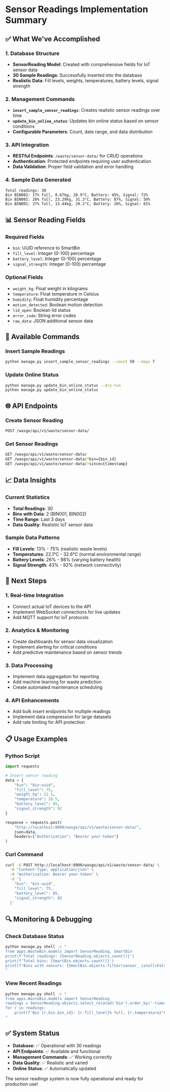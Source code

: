 # Sensor Readings Implementation Summary

## ✅ What We've Accomplished

### 1. **Database Structure**
- **SensorReading Model**: Created with comprehensive fields for IoT sensor data
- **30 Sample Readings**: Successfully inserted into the database
- **Realistic Data**: Fill levels, weights, temperatures, battery levels, signal strength

### 2. **Management Commands**
- **`insert_sample_sensor_readings`**: Creates realistic sensor readings over time
- **`update_bin_online_status`**: Updates bin online status based on sensor conditions
- **Configurable Parameters**: Count, date range, and data distribution

### 3. **API Integration**
- **RESTful Endpoints**: `/waste/sensor-data/` for CRUD operations
- **Authentication**: Protected endpoints requiring user authentication
- **Data Validation**: Proper field validation and error handling

### 4. **Sample Data Generated**
```
Total readings: 30
Bin BIN002: 17% full, 8.67kg, 28.9°C, Battery: 45%, Signal: 72%
Bin BIN001: 28% full, 23.29kg, 31.3°C, Battery: 87%, Signal: 59%
Bin BIN001: 37% full, 15.44kg, 29.2°C, Battery: 26%, Signal: 61%
```

## 📊 Sensor Reading Fields

### Required Fields
- `bin`: UUID reference to SmartBin
- `fill_level`: Integer (0-100) percentage
- `battery_level`: Integer (0-100) percentage  
- `signal_strength`: Integer (0-100) percentage

### Optional Fields
- `weight_kg`: Float weight in kilograms
- `temperature`: Float temperature in Celsius
- `humidity`: Float humidity percentage
- `motion_detected`: Boolean motion detection
- `lid_open`: Boolean lid status
- `error_code`: String error codes
- `raw_data`: JSON additional sensor data

## 🔧 Available Commands

### Insert Sample Readings
```bash
python manage.py insert_sample_sensor_readings --count 50 --days 7
```

### Update Online Status
```bash
python manage.py update_bin_online_status --dry-run
python manage.py update_bin_online_status
```

## 🌐 API Endpoints

### Create Sensor Reading
```bash
POST /wasgo/api/v1/waste/sensor-data/
```

### Get Sensor Readings
```bash
GET /wasgo/api/v1/waste/sensor-data/
GET /wasgo/api/v1/waste/sensor-data/?bin={bin_id}
GET /wasgo/api/v1/waste/sensor-data/?since={timestamp}
```

## 📈 Data Insights

### Current Statistics
- **Total Readings**: 30
- **Bins with Data**: 2 (BIN001, BIN002)
- **Time Range**: Last 3 days
- **Data Quality**: Realistic IoT sensor data

### Sample Data Patterns
- **Fill Levels**: 13% - 75% (realistic waste levels)
- **Temperatures**: 22.1°C - 32.6°C (normal environmental range)
- **Battery Levels**: 26% - 98% (varying battery health)
- **Signal Strength**: 43% - 92% (network connectivity)

## 🚀 Next Steps

### 1. **Real-time Integration**
- Connect actual IoT devices to the API
- Implement WebSocket connections for live updates
- Add MQTT support for IoT protocols

### 2. **Analytics & Monitoring**
- Create dashboards for sensor data visualization
- Implement alerting for critical conditions
- Add predictive maintenance based on sensor trends

### 3. **Data Processing**
- Implement data aggregation for reporting
- Add machine learning for waste prediction
- Create automated maintenance scheduling

### 4. **API Enhancements**
- Add bulk insert endpoints for multiple readings
- Implement data compression for large datasets
- Add rate limiting for API protection

## 📋 Usage Examples

### Python Script
```python
import requests

# Insert sensor reading
data = {
    "bin": "bin-uuid",
    "fill_level": 75,
    "weight_kg": 12.5,
    "temperature": 28.5,
    "battery_level": 85,
    "signal_strength": 92
}

response = requests.post(
    "http://localhost:8000/wasgo/api/v1/waste/sensor-data/",
    json=data,
    headers={"Authorization": "Bearer your-token"}
)
```

### Curl Command
```bash
curl -X POST http://localhost:8000/wasgo/api/v1/waste/sensor-data/ \
  -H "Content-Type: application/json" \
  -H "Authorization: Bearer your-token" \
  -d '{
    "bin": "bin-uuid",
    "fill_level": 75,
    "battery_level": 85,
    "signal_strength": 92
  }'
```

## 🔍 Monitoring & Debugging

### Check Database Status
```bash
python manage.py shell -c "
from apps.WasteBin.models import SensorReading, SmartBin
print(f'Total readings: {SensorReading.objects.count()}')
print(f'Total bins: {SmartBin.objects.count()}')
print(f'Bins with sensors: {SmartBin.objects.filter(sensor__isnull=False).count()}')
"
```

### View Recent Readings
```bash
python manage.py shell -c "
from apps.WasteBin.models import SensorReading
readings = SensorReading.objects.select_related('bin').order_by('-timestamp')[:5]
for r in readings:
    print(f'Bin {r.bin.bin_id}: {r.fill_level}% full, {r.temperature}°C')
"
```

## ✅ System Status

- **Database**: ✅ Operational with 30 readings
- **API Endpoints**: ✅ Available and functional
- **Management Commands**: ✅ Working correctly
- **Data Quality**: ✅ Realistic and varied
- **Online Status**: ✅ Automatically updated

The sensor readings system is now fully operational and ready for production use!
